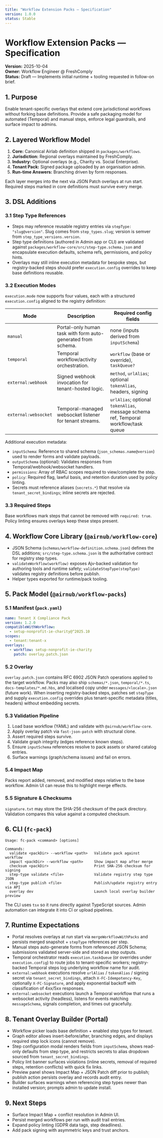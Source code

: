 ```yaml
---
title: "Workflow Extension Packs — Specification"
version: 1.0.0
status: Stable
---
```









# Workflow Extension Packs — Specification

**Version:** 2025-10-04  
**Owner:** Workflow Engineer @ FreshComply  
**Status:** Draft — Implements initial runtime + tooling requested in follow-on brief.

## 1. Purpose

Enable tenant-specific overlays that extend core jurisdictional workflows without forking base definitions. Provide a safe packaging
model for automated (Temporal) and manual steps, enforce legal guardrails, and surface impact to admins.

## 2. Layered Workflow Model

1. **Core:** Canonical Airlab definition shipped in `packages/workflows`.
2. **Jurisdiction:** Regional overlays maintained by FreshComply.
3. **Industry:** Optional overlays (e.g., Charity vs. Social Enterprise).
4. **Tenant Pack:** Signed package uploaded by an organisation admin.
5. **Run-time Answers:** Branching driven by form responses.

Each layer merges into the next via JSON Patch overlays at run start. Required steps marked in core definitions must survive every merge.

## 3. DSL Additions

### 3.1 Step Type References

* Steps may reference reusable registry entries via `stepType: "slug@version"`. Slug comes from `step_types.slug`; version is semver from `step_type_versions.version`.
* Step type definitions (authored in Admin app or CLI) are validated against `packages/workflow-core/src/step-type.schema.json` and encapsulate execution defaults, schema refs, permissions, and policy hints.
* Overlays may still inline execution metadata for bespoke steps, but registry-backed steps should prefer `execution.config` overrides to keep base definitions reusable.

### 3.2 Execution Modes

`execution.mode` now supports four values, each with a structured `execution.config` aligned to the registry definition:

| Mode                | Description                                                   | Required config fields                               |
|---------------------|---------------------------------------------------------------|-------------------------------------------------------|
| `manual`            | Portal-only human task with form auto-generated from schema. | none (inputs derived from `inputSchema`)              |
| `temporal`          | Temporal workflow/activity orchestration.                    | `workflow` (base or override), `taskQueue?`           |
| `external:webhook`  | Signed webhook invocation for tenant-hosted logic.           | `method`, `urlAlias`; optional `tokenAlias`, headers, signing |
| `external:websocket`| Temporal-managed websocket listener for tenant streams.      | `urlAlias`; optional `tokenAlias`, message schema ref, Temporal workflow/task queue |

Additional execution metadata:

* `inputSchema`: Reference to shared schema (`json_schemas.name@version`) used to render forms and validate payloads.
* `outputSchema` (optional): Validates responses from Temporal/webhook/websocket handlers.
* `permissions`: Array of RBAC scopes required to view/complete the step.
* `policy`: Required flag, lawful basis, and retention duration used by policy linting.
* Secrets must reference aliases (`secrets.*`) that resolve via `tenant_secret_bindings`; inline secrets are rejected.

### 3.3 Required Steps

Base workflows mark steps that cannot be removed with `required: true`. Policy linting ensures overlays keep these steps present.

## 4. Workflow Core Library (`@airnub/workflow-core`)

* JSON Schema (`schemas/workflow-definition.schema.json`) defines the DSL additions; `src/step-type.schema.json` is the authoritative contract for registry step types.
* `validateWorkflow(workflow)` exposes Ajv-backed validation for authoring tools and runtime safety; `validateStepType(stepType)` validates registry definitions before publish.
* Helper types exported for runtime/pack tooling.

## 5. Pack Model (`@airnub/workflow-packs`)

### 5.1 Manifest (`pack.yaml`)

```yaml
name: Tenant X Compliance Pack
version: 1.2.0
compatibleWithWorkflow:
  - setup-nonprofit-ie-charity@^2025.10
scopes:
  - tenant:tenant-x
overlays:
  - workflow: setup-nonprofit-ie-charity
    patch: overlay.patch.json
```

### 5.2 Overlay

`overlay.patch.json` contains RFC 6902 JSON Patch operations applied to the target workflow. Packs may also ship `schemas/*.json`,
`temporal/*.ts`, `docs-templates/*.md.hbs`, and localised copy under `messages/<locale>.json` (future work). When inserting registry-backed steps, patches set `stepType` and supply `execution.config` overrides plus tenant-specific metadata (titles, headers) without embedding secrets.

### 5.3 Validation Pipeline

1. Load base workflow (YAML) and validate with `@airnub/workflow-core`.
2. Apply overlay patch via `fast-json-patch` with structural clone.
3. Assert required steps survive.
4. Validate graph integrity (edges reference known steps).
5. Ensure `inputSchema` references resolve to pack assets or shared catalog entries.
6. Surface warnings (graph/schema issues) and fail on errors.

### 5.4 Impact Map

Packs report added, removed, and modified steps relative to the base workflow. Admin UI can reuse this to highlight merge effects.

### 5.5 Signature & Checksums

`signature.txt` may store the SHA-256 checksum of the pack directory. Validation compares this value against a computed checksum.

## 6. CLI (`fc-pack`)

```
Usage: fc-pack <command> [options]

Commands:
  validate <packDir> --workflow <path>   Validate pack against workflow
  impact <packDir> --workflow <path>     Show impact map after merge
  checksum <packDir>                     Print SHA-256 checksum for signing
  step-type validate <file>              Validate registry step type JSON
  step-type publish <file>               Publish/update registry entry via API
  overlay dev                            Launch local overlay builder preview
```

The CLI uses `tsx` so it runs directly against TypeScript sources. Admin automation can integrate it into CI or upload pipelines.

## 7. Runtime Expectations

* Portal resolves overlays at run start via `mergeWorkflowWithPacks` and persists merged snapshot + `stepType` references per step.
* Manual steps auto-generate forms from referenced JSON Schema; submissions validated server-side and stored as step outputs.
* Temporal orchestrator reads `execution.taskQueue` (or overrides under `execution.config`) to route jobs to tenant-specific workers; registry-backed Temporal steps log underlying workflow name for audit.
* `external:webhook` executions resolve `urlAlias` / `tokenAlias` / signing secret via `tenant_secret_bindings`, attach `X-FC-Idempotency-Key`, optionally `X-FC-Signature`, and apply exponential backoff with classification of 4xx/5xx responses.
* `external:websocket` executions launch a Temporal workflow that runs a websocket activity (headless), listens for events matching `messageSchema`, signals completion, and times out gracefully.

## 8. Tenant Overlay Builder (Portal)

- Workflow picker loads base definition + enabled step types for tenant.
- Graph editor allows insert-before/after, branching edges, and displays required step lock icons (cannot remove).
- Step configuration modal renders fields from `inputSchema`, shows read-only defaults from step type, and restricts secrets to alias dropdown sourced from `tenant_secret_bindings`.
- Policy lint banner surfaces violations (inline secrets, removal of required steps, retention conflicts) with quick fix links.
- Preview panel shows Impact Map + JSON Patch diff prior to publish; publish action persists overlay and records audit entry.
- Builder surfaces warnings when referencing step types newer than installed version; prompts admin to update install.

## 9. Next Steps

* Surface Impact Map + conflict resolution in Admin UI.
* Persist merged workflows per run with audit trail entries.
* Expand policy linting (GDPR data tags, step deadlines).
* Add pack signing with asymmetric keys and trust anchors.
